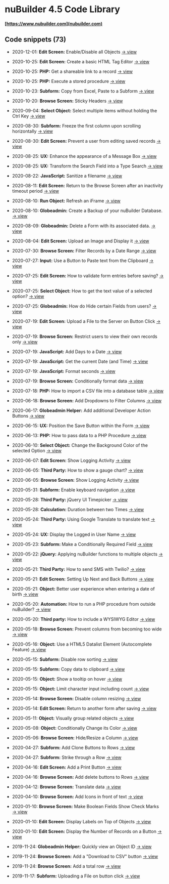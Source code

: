 # nuBuilder 4.5 Code Library

#### [https://www.nubuilder.com](nubuilder.com)


## Code snippets (73)

* 2020-12-01: <b>Edit Screen:</b> Enable/Disable all Objects [→ view](codelib/edit_screen_disable_all_objects)

* 2020-10-25: <b>Edit Screen:</b> Create a basic HTML Tag Editor [→ view](codelib/edit_screen_html_tag_editor)

* 2020-10-25: <b>PHP:</b> Get a shareable link to a record [→ view](codelib/php_retrieve_url_of_record)

* 2020-10-25: <b>PHP:</b> Execute a stored procedure [→ view](codelib/php_call_stored_procedure)

* 2020-10-23: <b>Subform:</b> Copy from Excel, Paste to a Subform [→ view](codelib/subform_paste_from_excel)

* 2020-10-20: <b>Browse Screen:</b> Sticky Headers [→ view](codelib/browse_sticky_headers)

* 2020-09-04: <b>Select Object:</b> Select multiple items without holding the Ctrl Key [→ view](codelib/object_select_multiple_without_ctrl_key)

* 2020-08-30: <b>Subform:</b> Freeze the first column upon scrolling horizontally [→ view](codelib/subform_freeze_column)

* 2020-08-30: <b>Edit Screen:</b> Prevent a user from editing saved records [→ view](codelib/edit_prevent_editing_saved_records)

* 2020-08-25: <b>UX:</b> Enhance the appearance of a Message Box [→ view](codelib/ux_enhanced_message_box)

* 2020-08-25: <b>UX:</b> Transform the Search Field into a Type Search [→ view](codelib/ux_improve_search_field)

* 2020-08-22: <b>JavaScript:</b> Sanitize a filename [→ view](codelib/javascript_sanitize_filename)

* 2020-08-11: <b>Edit Screen:</b> Return to the Browse Screen after an inactivity timeout period [→ view](codelib/edit_return_to_browse_after_timeout)

* 2020-08-10: <b>Run Object:</b> Refresh an iFrame [→ view](codelib/object_run_refresh)

* 2020-08-10: <b>Globeadmin:</b> Create a Backup of your nuBuilder Database.  [→ view](codelib/globeadmin_create_backup)

* 2020-08-09: <b>Globeadmin:</b> Delete a Form with its associated data.  [→ view](codelib/globeadmin_delete_form_and_data)

* 2020-08-04: <b>Edit Screen:</b> Upload an Image and Display it [→ view](codelib/edit_upload_display_image)

* 2020-07-30: <b>Browse Screen:</b> Filter Records by a Date Range [→ view](codelib/browse_filter_dates)

* 2020-07-27: <b>Input:</b> Use a Button to Paste text from the Clipboard [→ view](codelib/input_paste_text_from_clipboard)

* 2020-07-25: <b>Edit Screen:</b> How to validate form entries before saving? [→ view](codelib/edit_form_validation)

* 2020-07-25: <b>Select Object:</b> How to get the text value of a selected option? [→ view](codelib/object_select_selected_text)

* 2020-07-25: <b>Globeadmin:</b> How do Hide certain Fields from users? [→ view](codelib/globeadmin_hide_fields_from_users)

* 2020-07-19: <b>Edit Screen:</b> Upload a File to the Server on Button Click [→ view](codelib/edit_upload_file)

* 2020-07-19: <b>Browse Screen:</b> Restrict users to view their own records only [→ view](codelib/browse_limit_users_to_own_data)

* 2020-07-19: <b>JavaScript:</b> Add Days to a Date [→ view](codelib/javascript_add_days)

* 2020-07-19: <b>JavaScript:</b> Get the current Date (and Time) [→ view](codelib/javascript_get_date_time)

* 2020-07-19: <b>JavaScript:</b> Format seconds [→ view](codelib/javascript_format_seconds)

* 2020-07-19: <b>Browse Screen:</b> Conditionally format data [→ view](codelib/browse_conditional_formatting)

* 2020-07-18: <b>PHP:</b> How to import a CSV file into a database table [→ view](codelib/php_import_csv_to_table)

* 2020-06-18: <b>Browse Screen:</b> Add Dropdowns to Filter Columns [→ view](codelib/browse_add_filter_dropdowns)

* 2020-06-17: <b>Globeadmin Helper:</b> Add additional Developer Action Buttons [→ view](codelib/globeadmin_dev_buttons)

* 2020-06-15: <b>UX:</b> Position the Save Button within the Form [→ view](codelib/ux_position_the_save_button)

* 2020-06-13: <b>PHP:</b> How to pass data to a PHP Procedure [→ view](codelib/php_procedure_pass_data)

* 2020-06-10: <b>Select Object:</b> Change the Background Color of the selected Option [→ view](codelib/object_select_change_color)

* 2020-06-07: <b>Edit Screen:</b> Show Logging Activity [→ view](codelib/edit_show_logging_activity)

* 2020-06-05: <b>Third Party:</b> How to show a gauge chart? [→ view](codelib/third_party_gauge_chart)

* 2020-06-05: <b>Browse Screen:</b> Show Logging Activity [→ view](codelib/browse_show_logging_activity)

* 2020-05-31: <b>Subform:</b> Enable keyboard navigation [→ view](codelib/subform_keyboard_navigation)

* 2020-05-28: <b>Third Party:</b> jQuery UI Timepicker [→ view](codelib/third_party_timepicker)

* 2020-05-28: <b>Calculation:</b> Duration between two Times [→ view](codelib/time_calculation_time_difference)

* 2020-05-24: <b>Third Party:</b> Using Google Translate to translate text [→ view](codelib/third_party_google_translate)

* 2020-05-24: <b>UX:</b> Display the Logged in User Name [→ view](codelib/ux_display_user_name)

* 2020-05-23: <b>Subform: </b> Make a Conditionally Required Field [→ view](codelib/suform_conditionally_required_fields)

* 2020-05-22: <b>jQuery:</b> Applying nuBuilder functions to multiple objects [→ view](codelib/jquery_apply_functions_to_multiple_objects)

* 2020-05-21: <b>Third Party:</b> How to send SMS with Twilio? [→ view](codelib/third_party_send_sms)

* 2020-05-21: <b>Edit Screen:</b> Setting Up Next and Back Buttons [→ view](codelib/edit_record_navigator)

* 2020-05-21: <b>Object:</b> Better user experience when entering a date of birth [→ view](codelib/object_enter_date_of_birth)

* 2020-05-20: <b>Automation:</b> How to run a PHP procedure from outside nuBuilder? [→ view](codelib/automation_call_procedure_externally)

* 2020-05-20: <b>Third party:</b> How to include a WYSIWYG Editor [→ view](codelib/third_party_wysiwyg_trumbowyg)

* 2020-05-18: <b>Browse Screen:</b> Prevent columns from becoming too wide [→ view](codelib/browse_no_column_stretching)

* 2020-05-16: <b>Object:</b> Use a HTML5 Datalist Element (Autocomplete Feature) [→ view](codelib/object_create_datalist)

* 2020-05-15: <b>Subform:</b> Disable row sorting [→ view](codelib/subform_disable_sorting)

* 2020-05-15: <b>Subform:</b> Copy data to clipboard [→ view](codelib/subform_copy_to_clipboard)

* 2020-05-15: <b>Object:</b> Show a tooltip on hover [→ view](codelib/object_show_tooltip)

* 2020-05-15: <b>Object:</b> Limit character input including count [→ view](codelib/object_limit_characters)

* 2020-05-14: <b>Browse Screen:</b> Disable column resizing [→ view](codelib/browse_prevent_column_resize)

* 2020-05-14: <b>Edit Screen:</b> Return to another form after saving [→ view](codelib/edit_goto_previous_breadcrumb)

* 2020-05-11: <b>Object:</b> Visually group related objects [→ view](codelib/object_visually_group)

* 2020-05-08: <b>Object:</b> Conditionally Change its Color [→ view](codelib/object_change_color)

* 2020-05-06: <b>Browse Screen:</b> </b> Hide/Resize a Column [→ view](codelib/browse_hide_column)

* 2020-04-27: <b>Subform:</b> Add Clone Buttons to Rows [→ view](codelib/subform_add_clone_button)

* 2020-04-27: <b>Subform:</b> Strike through a Row [→ view](codelib/subform_row_strike_through)

* 2020-04-16: <b>Edit Screen:</b> Add a Print Button [→ view](codelib/edit_add_print_button)

* 2020-04-16: <b>Browse Screen:</b> Add delete buttons to Rows [→ view](codelib/browse_add_delete_buttons)

* 2020-04-12: <b>Browse Screen:</b> Translate data [→ view](codelib/browse_translate_data)

* 2020-04-10: <b>Browse Screen:</b> Add Icons in front of text [→ view](codelib/browse_add_icon)

* 2020-01-10: <b>Browse Screen:</b> Make Boolean Fields Show Check Marks [→ view](codelib/browse_show_check_marks)

* 2020-01-10: <b>Edit Screen:</b> Display Labels on Top of Objects [→ view](codelib/labels_display_on_top)

* 2020-01-10: <b>Edit Screen:</b> Display the Number of Records on a Button [→ view](codelib/button_display_number_of_records)

* 2019-11-24: <b>Globeadmin Helper:</b> Quickly view an Object ID [→ view](codelib/globeadmin_view_object_id)

* 2019-11-24: <b>Browse Screen:</b> Add a "Download to CSV" button [→ view](codelib/browse_download_to_csv)

* 2019-11-24: <b>Browse Screen:</b> Add a total row [→ view](codelib/browse_total_rows)

* 2019-11-17: <b>Subform:</b> Uploading a File on button click [→ view](codelib/upload_file_subform)
